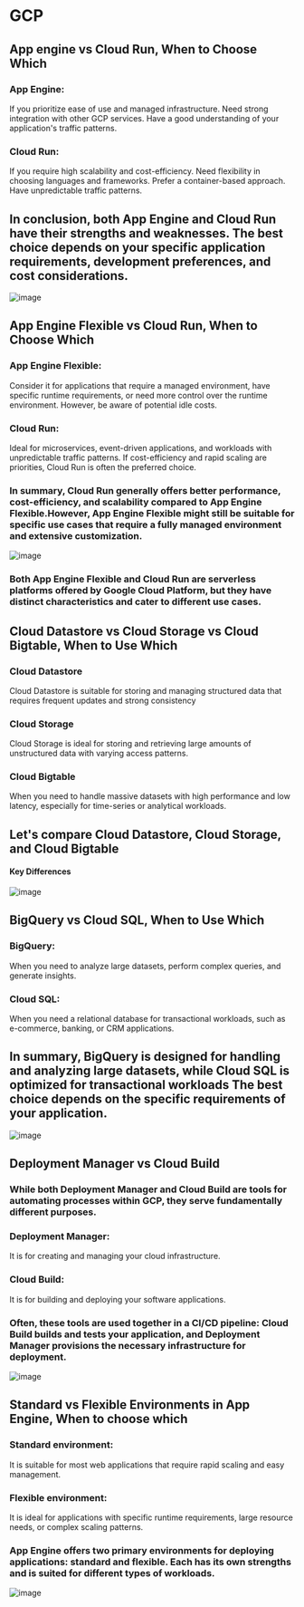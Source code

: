 # GCP
## App engine vs Cloud Run, When to Choose Which
### App Engine:
If you prioritize ease of use and managed infrastructure.
Need strong integration with other GCP services.
Have a good understanding of your application's traffic patterns.
### Cloud Run:
If you require high scalability and cost-efficiency.
Need flexibility in choosing languages and frameworks.
Prefer a container-based approach.
Have unpredictable traffic patterns.
## In conclusion, both App Engine and Cloud Run have their strengths and weaknesses. The best choice depends on your specific application requirements, development preferences, and cost considerations.
![image](https://github.com/user-attachments/assets/e0675ae6-68c9-4cb0-af98-c0b2253d8859)
## App Engine Flexible vs Cloud Run, When to Choose Which
### App Engine Flexible: 
Consider it for applications that require a managed environment, have specific runtime requirements, or need more control over the runtime environment. However, be aware of potential idle costs.
### Cloud Run: 
Ideal for microservices, event-driven applications, and workloads with unpredictable traffic patterns. If cost-efficiency and rapid scaling are priorities, Cloud Run is often the preferred choice.
### In summary, Cloud Run generally offers better performance, cost-efficiency, and scalability compared to App Engine Flexible.However, App Engine Flexible might still be suitable for specific use cases that require a fully managed environment and extensive customization.
![image](https://github.com/user-attachments/assets/07681890-5028-4e07-be88-f8319229df78)


### Both App Engine Flexible and Cloud Run are serverless platforms offered by Google Cloud Platform, but they have distinct characteristics and cater to different use cases.

## Cloud Datastore vs Cloud Storage vs Cloud Bigtable, When to Use Which
### Cloud Datastore 
Cloud Datastore is suitable for storing and managing structured data that requires frequent updates and strong consistency
### Cloud Storage
Cloud Storage is ideal for storing and retrieving large amounts of unstructured data with varying access patterns.
### Cloud Bigtable
When you need to handle massive datasets with high performance and low latency, especially for time-series or analytical workloads.
## Let's compare Cloud Datastore, Cloud Storage, and Cloud Bigtable
#### Key Differences
![image](https://github.com/user-attachments/assets/3c8d5e64-a40d-428f-a7d4-7b8fdcce1caf)
## BigQuery vs Cloud SQL, When to Use Which
### BigQuery: 
When you need to analyze large datasets, perform complex queries, and generate insights.
### Cloud SQL: 
When you need a relational database for transactional workloads, such as e-commerce, banking, or CRM applications.
## In summary, BigQuery is designed for handling and analyzing large datasets, while Cloud SQL is optimized for transactional workloads The best choice depends on the specific requirements of your application.
![image](https://github.com/user-attachments/assets/b6bc9771-2ba1-4ffa-bdba-a42d670e46c4)
## Deployment Manager vs Cloud Build
### While both Deployment Manager and Cloud Build are tools for automating processes within GCP, they serve fundamentally different purposes.
### Deployment Manager:
It is for creating and managing your cloud infrastructure.
### Cloud Build:
It is for building and deploying your software applications.
### Often, these tools are used together in a CI/CD pipeline: Cloud Build builds and tests your application, and Deployment Manager provisions the necessary infrastructure for deployment.
![image](https://github.com/user-attachments/assets/ba962e90-0a12-421a-97ff-ab865353398c)
## Standard vs Flexible Environments in App Engine, When to choose which
### Standard environment:
It is suitable for most web applications that require rapid scaling and easy management.
### Flexible environment:
It is ideal for applications with specific runtime requirements, large resource needs, or complex scaling patterns.
### App Engine offers two primary environments for deploying applications: standard and flexible. Each has its own strengths and is suited for different types of workloads.
![image](https://github.com/user-attachments/assets/68518a4f-b871-4b7c-8ffb-c90822358ddc)




